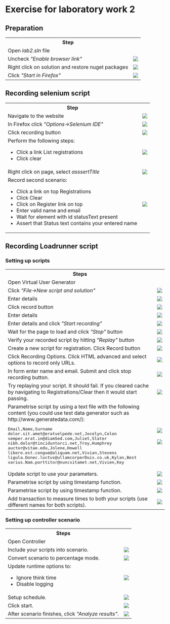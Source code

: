 # Exercise for laboratory work 2 #
## Preparation ##

<table>
<tr><th>Step</th><th></th></tr>
<tr><td>Open <em>lab2.sln</em> file</td><td></td></tr>
<tr><td>Uncheck <em>"Enable browser link"</em></td><td><img src='1link.jpg'/></td></tr>
<tr><td>Right click on solution and restore nuget packages</td><td><img src='2restore.jpg'/></td></tr>
<tr><td>Click <em>"Start in Firefox"</em></td><td><img src='3.jpg'/></td></tr>
</table>

## Recording selenium script ##
<table>
<tr><th>Step</th><th></th></tr>
<tr><td>Navigate to the website</td><td><img src='4.jpg'/></td></tr>
<tr><td>In Firefox click <em>"Options->Selenium IDE"</em></td><td><img src='5.jpg'/></td></tr>
<tr><td>
Click recording button
</td><td>
<img src='6.jpg'/>
</td></tr>
<tr><td>
Perform the following steps:
 <ul><li>Click a link List registrations</li>
 <li>Click clear</li>
 </ul>
</td><td>
<img src='7.jpg'/>
</td></tr>
<tr><td>
Right click on page, select <em>asssertTitle</em>
</td><td>
<img src='8.jpg'/>
</td></tr>
<tr><td>
Record second scenario:
<ul>
<li>Click a link on top Registrations</li>
<li>Click Clear</li>
<li>Click on Register link on top</li>
<li>Enter valid name and email</li>
<li>Wait for element with id statusText present</li>
<li>Assert that Status text contains your entered name</li>
</ul>
</td><td>
<img src='9.jpg'/>
</td></tr>

</table>


## Recording Loadrunner script ##
### Setting up scripts ###
<table>
<tr><th>Steps</th><th></th>
</tr>
<tr><td>
Open Virtual User Generator
</td><td>
</td></tr>

<tr><td>
Click <em>"File->New script and solution"</em>
</td><td>
<img src='10.jpg'/>
</td></tr>

<tr><td>
Enter details
</td><td>
<img src='11.jpg'/>
</td></tr>
<tr><td>
Click record button
</td><td>
<img src='12.jpg'/>
</td></tr>
<tr><td>
Enter details
</td><td>
<img src='11.jpg'/>
</td></tr>
<tr><td>
Enter details and click <em>"Start recording"</em>
</td><td>
<img src='13.jpg'/>
</td></tr>
<tr><td>
Wait for the page to load and click <em>"Stop"</em> button
</td><td>
<img src='14.jpg'/>
</td></tr>
<tr><td>
Verify your recorded script by hitting <em>"Replay"</em> button
</td><td>
<img src='15.jpg'/>
</td></tr>

<tr><td>
Create a new script for registration. Click Record button
</td><td>
<img src='16.jpg'/>
</td></tr>
<tr><td>
Click Recording Options. Click HTML advanced and select options to record only URLs.
</td><td>
<img src='18.jpg'/>
</td></tr>

<tr><td>
In form enter name and email. Submit and click stop recording button.
</td><td>
<img src='19.jpg'/>
</td></tr>

<tr><td>
Try replaying your script. It should fail. If you cleared cache by navigating to Registrations/Clear then it would start passing.
</td><td>
<img src='20.jpg'/>
</td></tr>
<tr><td>
Parametrise script by using a text file with the following content (you could use test data generator such as http://www.generatedata.com/):
<pre>
Email,Name,Surname
dolor.sit.amet@eratvelpede.net,Jocelyn,Colon
semper.erat.in@diamSed.com,Juliet,Slater
nibh.dolor@tinciduntorci.net,Troy,Humphrey
auctor@vitae.edu,Jolene,Howell
libero.est.congue@aliquam.net,Vivian,Stevens
ligula.Donec.luctus@ullamcorperDuis.co.uk,Kylan,Best
varius.Nam.porttitor@nuncsitamet.net,Vivien,Key
</pre>
</td><td>
<img src='21.jpg'/><br/>
<br/>
<img src='22.jpg'/>
</td></tr>
<tr><td>
Update script to use your parameters.
</td><td>
<img src='23.jpg'/>
</td></tr>


<tr><td>
Parametrise script by using timestamp function.
</td><td>
<img src='24.jpg'/>
</td></tr>

<tr><td>
Parametrise script by using timestamp function.
</td><td>
<img src='24.jpg'/>
</td></tr>


<tr><td>
Add transaction to measure times to both your scripts (use different names for both scripts).
</td><td>
<img src='31.jpg'/>
</td></tr>
</table>

### Setting up controller scenario ###
<table>
<tr><th>Steps</th><th></th>
</tr>
<tr><td>
Open Controller
</td><td>
</td></tr>

<tr><td>
Include your scripts into scenario.
</td><td>
<img src='25.jpg'/>
</td></tr>

<tr><td>
Convert scenario to percentage mode.
</td><td>
<img src='26.jpg'/>
</td></tr>

<tr><td>
Update runtime options to:

<ul><li>Ignore think time</li>
<li>Disable logging</li></ul>
</td><td>
<img src='27.jpg'/>
</td></tr>

<tr><td>
Setup schedule.
</td><td>
<img src='28.jpg'/>
</td></tr>

<tr><td>
Click start.
</td><td>
<img src='29.jpg'/>
</td></tr>

<tr><td>
After scenario finishes, click <em>"Analyze results"</em>.
</td><td>
<img src='30.jpg'/>
</td></tr>
</table>